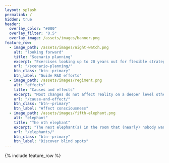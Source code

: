 ```yaml
---
layout: splash
permalink: /
hidden: true
header:
  overlay_color: "#000"
  overlay_filter: "0.5"
  overlay_image: /assets/images/banner.png
feature_row:
  - image_path: /assets/images/night-watch.png
    alt: "looking forward"
    title: "Scenario planning"
    excerpt: "Exercises looking up to 20 years out for flexible strategic planning"
    url: "/scenario-planning/"
    btn_class: "btn--primary"
    btn_label: "Guide R&D efforts"
  - image_path: /assets/images/regiment.png
    alt: "effects"
    title: "Causes and effects"
    excerpt: "Most changes do not affect reality on a deeper level other than to cement the status quo."
    url: "/cause-and-effect/"
    btn_class: "btn--primary"
    btn_label: "Affect consciousness"
  - image_path: /assets/images/fifth-elephant.png
    alt: "elephant"
    title: "The nth elephant"
    excerpt: "The next elephant(s) in the room that (nearly) nobody wants to know about"
    url: "/elephants/"
    btn_class: "btn--primary"
    btn_label: "Discover blind spots"      
---
```


{% include feature_row %}
